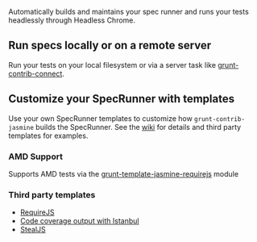 Automatically builds and maintains your spec runner and runs your tests headlessly through Headless Chrome.

## Run specs locally or on a remote server

Run your tests on your local filesystem or via a server task like [grunt-contrib-connect][].

## Customize your SpecRunner with templates

Use your own SpecRunner templates to customize how `grunt-contrib-jasmine` builds the SpecRunner. See the
[wiki](https://github.com/gruntjs/grunt-contrib-jasmine/wiki/Jasmine-Templates) for details and third party templates for examples.

### AMD Support

Supports AMD tests via the [grunt-template-jasmine-requirejs](https://github.com/jsoverson/grunt-template-jasmine-requirejs) module

### Third party templates

- [RequireJS](https://github.com/jsoverson/grunt-template-jasmine-requirejs)
- [Code coverage output with Istanbul](https://github.com/maenu/grunt-template-jasmine-istanbul)
- [StealJS](https://github.com/jaredstehler/grunt-template-jasmine-steal)

[grunt-contrib-connect]: https://github.com/gruntjs/grunt-contrib-connect
